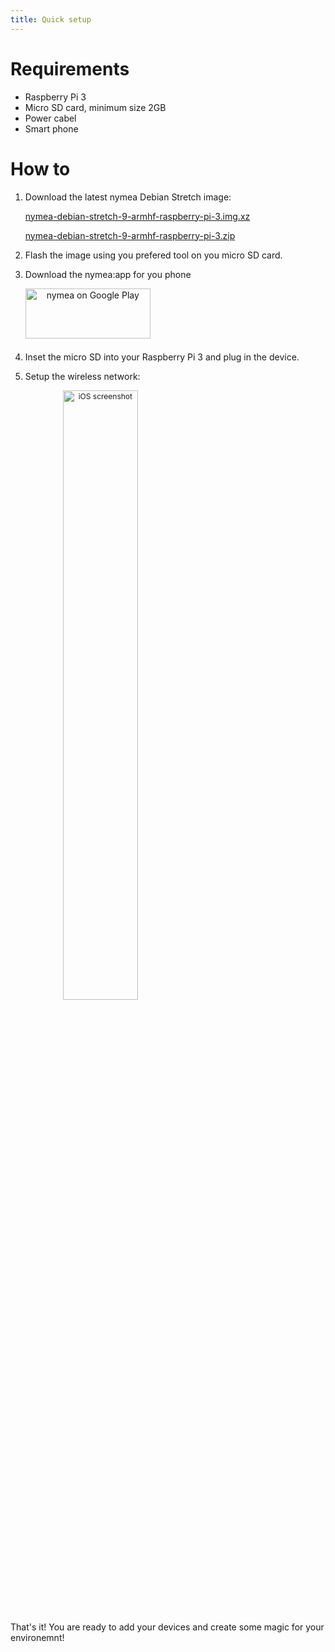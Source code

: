 ```yaml
---
title: Quick setup
---
```


# Requirements

* Raspberry Pi 3
* Micro SD card, minimum size 2GB
* Power cabel
* Smart phone

# How to

1. Download the latest nymea Debian Stretch image:

    [nymea-debian-stretch-9-armhf-raspberry-pi-3.img.xz](https://downloads.guh.io/images/rpi3/nymea-debian-stretch-9-armhf-raspberry-pi-3.img.xz)

    [nymea-debian-stretch-9-armhf-raspberry-pi-3.zip](https://downloads.guh.io/images/rpi3/nymea-debian-stretch-9-armhf-raspberry-pi-3.zip)


2. Flash the image using you prefered tool on you micro SD card.

3. Download the nymea:app for you phone

    <dl>
    <a href="https://play.google.com/store/apps/details?id=io.guh.nymeaapp&hl=en&pcampaignid=MKT-Other-global-all-co-prtnr-py-PartBadge-Mar2515-1">
    <img src="https://play.google.com/intl/en_us/badges/images/generic/en_badge_web_generic.png" alt="nymea on Google Play" style="width:200px;height:80px; float: left; text-align: center; margin-right: 1%; margin-bottom: 0.5em;"></a>
    
    <a href="https://itunes.apple.com/at/app/nymea-app/id1400810250?mt=8" style="display:inline-block;overflow:hidden;background:url(https://linkmaker.itunes.apple.com/assets/shared/badges/en-us/appstore-lrg.svg) no-repeat; width: 200px; height:80px;background-size:contain; float: left; text-align: center; margin-right: 1%; margin-bottom: 0.5em;"></a>
    <p style="clear: both;">
    
    </dl>
    
4. Inset the micro SD into your Raspberry Pi 3 and plug in the device.

5. Setup the wireless network:

    <dl>
    <img src="https://raw.githubusercontent.com/guh/nymea-wiki/master/docs/en/images/wifi-setup.gif" alt="iOS screenshot" style="font-size: 9pt; text-align: center; width: 50%; margin-right: 1%; margin-bottom: 0.5em;">
    </dl>
    


That's it! You are ready to add your devices and create some magic for your environemnt!







